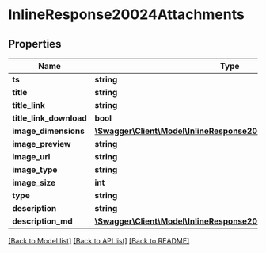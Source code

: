 # InlineResponse20024Attachments

## Properties
Name | Type | Description | Notes
------------ | ------------- | ------------- | -------------
**ts** | **string** |  | [optional] 
**title** | **string** |  | [optional] 
**title_link** | **string** |  | [optional] 
**title_link_download** | **bool** |  | [optional] 
**image_dimensions** | [**\Swagger\Client\Model\InlineResponse20024ImageDimensions**](InlineResponse20024ImageDimensions.md) |  | [optional] 
**image_preview** | **string** |  | [optional] 
**image_url** | **string** |  | [optional] 
**image_type** | **string** |  | [optional] 
**image_size** | **int** |  | [optional] 
**type** | **string** |  | [optional] 
**description** | **string** |  | [optional] 
**description_md** | [**\Swagger\Client\Model\InlineResponse20019RoomLastMessageMd[]**](InlineResponse20019RoomLastMessageMd.md) |  | [optional] 

[[Back to Model list]](../../README.md#documentation-for-models) [[Back to API list]](../../README.md#documentation-for-api-endpoints) [[Back to README]](../../README.md)

